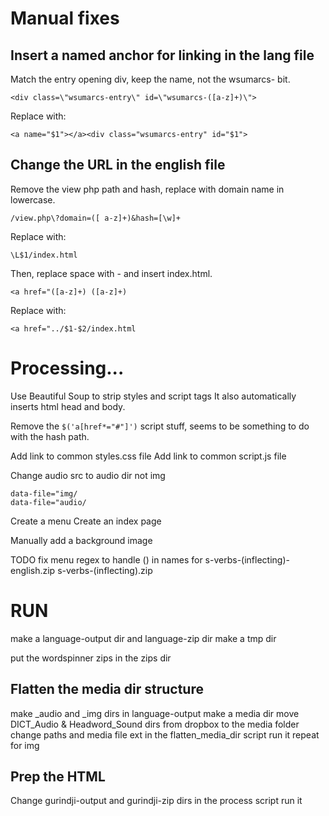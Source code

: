 # Manual fixes

## Insert a named anchor for linking in the lang file

Match the entry opening div, keep the name, not the wsumarcs- bit.

```
<div class=\"wsumarcs-entry\" id=\"wsumarcs-([a-z]+)\">
```
Replace with:
```
<a name="$1"></a><div class="wsumarcs-entry" id="$1">
```

## Change the URL in the english file

Remove the view php path and hash, replace with domain name in lowercase.

```
/view.php\?domain=([ a-z]+)&hash=[\w]+
```
Replace with:
```
\L$1/index.html
```

Then, replace space with - and insert index.html.

```
<a href="([a-z]+) ([a-z]+)
```
Replace with:
```
<a href="../$1-$2/index.html
```







# Processing... 

Use Beautiful Soup to strip styles and script tags
It also automatically inserts html head and body.

Remove the `$('a[href*="#"]')` script stuff, seems to be something to do with the hash path.

Add link to common styles.css file
Add link to common script.js file


Change audio src to audio dir not img 
```
data-file="img/
data-file="audio/
```

Create a menu
Create an index page

Manually add a background image


TODO 
fix menu regex to handle () in names for 
    s-verbs-(inflecting)-english.zip
    s-verbs-(inflecting).zip
 


# RUN

make a language-output dir
and language-zip dir
make a tmp dir

put the wordspinner zips in the zips dir

## Flatten the media dir structure

make _audio and _img dirs in language-output
make a media dir
move DICT_Audio & Headword_Sound dirs from dropbox to the  media folder
change paths and media file ext in the flatten_media_dir script
run it
repeat for img

## Prep the HTML
Change gurindji-output and gurindji-zip dirs in the process script
run it

